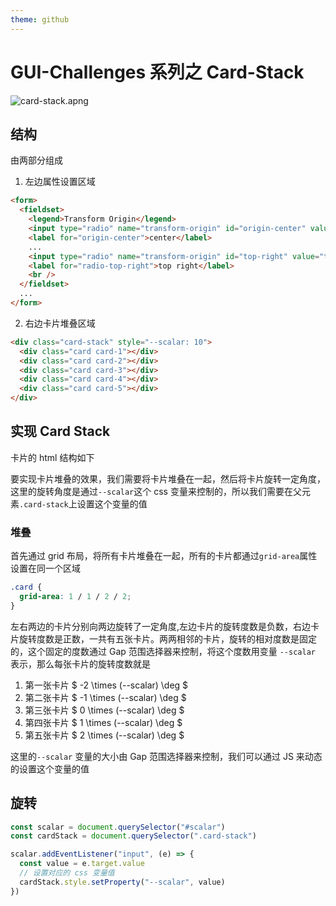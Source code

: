 ```yaml
---
theme: github
---
```


# GUI-Challenges 系列之 Card-Stack

![card-stack.apng](https://p3-juejin.byteimg.com/tos-cn-i-k3u1fbpfcp/c64adb8acd624024aa3cf6c4ed803bad~tplv-k3u1fbpfcp-jj-mark:0:0:0:0:q75.image#?w=1511&h=1081&s=4679356&e=apng&f=428&b=131517)

## 结构

由两部分组成

1. 左边属性设置区域

```html
<form>
  <fieldset>
    <legend>Transform Origin</legend>
    <input type="radio" name="transform-origin" id="origin-center" value="center" />
    <label for="origin-center">center</label>
    ...
    <input type="radio" name="transform-origin" id="top-right" value="top right" />
    <label for="radio-top-right">top right</label>
    <br />
  </fieldset>
  ...
</form>
```

2. 右边卡片堆叠区域

```html
<div class="card-stack" style="--scalar: 10">
  <div class="card card-1"></div>
  <div class="card card-2"></div>
  <div class="card card-3"></div>
  <div class="card card-4"></div>
  <div class="card card-5"></div>
</div>
```

## 实现 Card Stack

卡片的 html 结构如下



要实现卡片堆叠的效果，我们需要将卡片堆叠在一起，然后将卡片旋转一定角度，这里的旋转角度是通过`--scalar`这个 css 变量来控制的，所以我们需要在父元素`.card-stack`上设置这个变量的值

### 堆叠

首先通过 grid 布局，将所有卡片堆叠在一起，所有的卡片都通过`grid-area`属性设置在同一个区域

```css
.card {
  grid-area: 1 / 1 / 2 / 2;
}
```

左右两边的卡片分别向两边旋转了一定角度,左边卡片的旋转度数是负数，右边卡片旋转度数是正数，一共有五张卡片。两两相邻的卡片，旋转的相对度数是固定的，这个固定的度数通过 Gap 范围选择器来控制，将这个度数用变量 `--scalar` 表示，那么每张卡片的旋转度数就是

1. 第一张卡片  $ -2 \times (--scalar) \deg $
2. 第二张卡片  $ -1 \times (--scalar) \deg $
3. 第三张卡片  $ 0 \times (--scalar) \deg $
4. 第四张卡片  $ 1 \times (--scalar) \deg $
5. 第五张卡片  $ 2 \times (--scalar) \deg $

这里的`--scalar` 变量的大小由 Gap 范围选择器来控制，我们可以通过 JS 来动态的设置这个变量的值

## 旋转
```js
const scalar = document.querySelector("#scalar")
const cardStack = document.querySelector(".card-stack")

scalar.addEventListener("input", (e) => {
  const value = e.target.value
  // 设置对应的 css 变量值
  cardStack.style.setProperty("--scalar", value)
})
````
